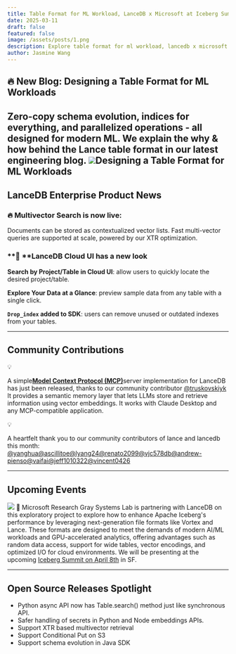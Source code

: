 ```yaml
---
title: Table Format for ML Workload, LanceDB x Microsoft at Iceberg Summit
date: 2025-03-11
draft: false
featured: false
image: /assets/posts/1.png
description: Explore table format for ml workload, lancedb x microsoft at iceberg summit with practical insights and expert guidance from the LanceDB team.
author: Jasmine Wang
---
```

## 🔥 New Blog: Designing a Table Format for ML Workloads

Zero-copy schema evolution, indices for everything, and parallelized operations - all designed for modern ML. We explain the why & how behind the Lance table format in our latest engineering blog. 
[![](https://lh7-rt.googleusercontent.com/docsz/AD_4nXdx3fW8KgRgPtcC1J_iQyDjZ5-MaZmQ5WAYHsKcyXNbua7GB8T9Zg4GBxtLdBTqDp3gJlnCKDbibwhP5AVGLyeAn_mZwZTNu3kDRVz8nvXeX2UosVrBvhsSvyOHJnFniTye7JuwYw?key=tkZp4h4vA_vLk6VcW4_MtpiJ)](__GHOST_URL__/designing-a-table-format-for-ml-workloads/)Designing a Table Format for ML Workloads
---

## LanceDB Enterprise Product News

### 🔥 Multivector Search is now live:

Documents can be stored as contextualized vector lists. Fast multi-vector queries are supported at scale, powered by our XTR optimization.

### **🌱 **LanceDB Cloud UI has a new look

**Search by Project/Table in Cloud UI**: allow users to quickly locate the desired project/table.

**Explore Your Data at a Glance**: preview sample data from any table with a single click.

**`Drop_index` added to SDK**: users can remove unused or outdated indexes from your tables.

---

## Community Contributions

💡

A simple[**Model Context Protocol (MCP)**](https://github.com/kyryl-opens-ml/mcp-server-lancedb)server implementation for LanceDB has just been released, thanks to our community contributor [@truskovskiyk](https://github.com/truskovskiyk) It provides a semantic memory layer that lets LLMs store and retrieve information using vector embeddings. It works with Claude Desktop and any MCP-compatible application. 

💡

A heartfelt thank you to our community contributors of lance and lancedb this month: [@yanghua](https://github.com/yanghua)[@ascillitoe](https://github.com/ascillitoe)[@lyang24](https://github.com/lyang24)[@renato2099](https://github.com/renato2099)[@vjc578db](https://github.com/vjc578db)[@andrew-pienso](https://github.com/andrew-pienso)[@vaifai](https://github.com/vaifai)[@jeff1010322](https://github.com/jeff1010322)[@vincent0426](https://github.com/vincent0426)

---

## Upcoming Events
![](__GHOST_URL__/content/images/2025/03/Screenshot-2025-03-03-at-12.28.10-AM.png)
🥳 Microsoft Research Gray Systems Lab is partnering with LanceDB on this exploratory project to explore how to enhance Apache Iceberg's performance by leveraging next-generation file formats like Vortex and Lance. These formats are designed to meet the demands of modern AI/ML workloads and GPU-accelerated analytics, offering advantages such as random data access, support for wide tables, vector encodings, and optimized I/O for cloud environments. We will be presenting at the upcoming [Iceberg Summit on April 8th](https://www.icebergsummit2025.com/) in SF. 

---

## Open Source Releases Spotlight 

- Python async API now has Table.search() method just like synchronous API.
- Safer handling of secrets in Python and Node embeddings APIs.
- Support XTR based multivector retrieval
- Support Conditional Put on S3
- Support schema evolution in Java SDK
